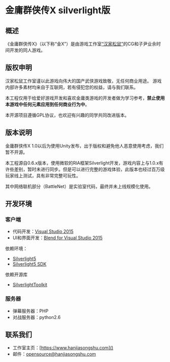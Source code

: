 # 金庸群侠传X silverlight版

## 概述

《金庸群侠传X》（以下称“金X”）是由游戏工作室[“汉家松鼠”](https://www.hanjiasongshu.com)的CG和子尹业余时间开发的同人游戏。


## 版权申明

汉家松鼠工作室谨以此游戏向伟大的国产武侠游戏致敬，无任何商业用途。
游戏内部许多素材均来自于互联网，若有侵犯您的权益，请与我们联系。

本工程仅用于给爱好游戏开发和喜欢金庸类游戏的开发者做为学习参考，**禁止使用本游戏中任何元素应用到任何商业行为中**。

本开源项目遵循GPL协议，也欢迎有兴趣的同学共同改进版本。

## 版本说明

金庸群侠传X 1.0以后为使用Unity发布，出于版权和避免他人恶意使用考虑，我们暂不开源。

本工程源自0.6.x版本，使用微软的RIA框架Silverlight开发，游戏内容上与1.0.x有许些差别，暂时未进行同步。但是可以进行完整的游戏体验，此版本也经过百万级玩家线上测试，具有非常完整可玩性。

其中网络联机部分（BattleNet）是实验室代码，最终并未上线规模化使用。

## 开发环境

### 客户端

* 代码开发：[Visual Studio 2015](https://www.visualstudio.com/zh-hans/vs/older-downloads/)
* UI和界面开发：[Blend for Visual Studio 2015](https://blogs.msdn.microsoft.com/visualstudio/2014/11/13/blend-for-visual-studio-2015-preview/)

依赖环境：

* [Silverlight5](https://www.microsoft.com/silverlight/)
* [Silverlight5 SDK](https://www.microsoft.com/en-us/download/details.aspx?id=28359)

依赖开源库

* [SilverlightToolkit](https://github.com/MicrosoftArchive/SilverlightToolkit)

### 服务器

* 弹幕服务器：PHP
* 对战服务器：python2.6

## 联系我们

* 工作室主页：[https://www.hanjiasongshu.com]()
* 邮件：[opensource@hanjiasongshu.com](mailto://opensource@hanjiasongshu.com)
